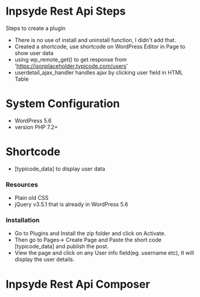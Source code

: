 # Inpsyde Rest Api Steps

Steps to create a plugin

- There is no use of install and uninstall function, I didn't add that.
- Created a shortcode, use shortcode on WordPress Editor in Page to show user data
- using wp_remote_get() to get response from 'https://jsonplaceholder.typicode.com/users'
- userdetail_ajax_handler handles ajax by clicking user field in HTML Table

# System Configuration

- WordPress 5.6
- version PHP 7.2+

# Shortcode

- [typicode_data] to display user data

### Resources

- Plain old CSS
- jQuery v3.5.1 that is already in WordPress 5.6

### Installation

- Go to Plugins and Install the zip folder and click on Activate.
- Then go to Pages-> Create Page and Paste the short code [typicode_data] and publish the post.
- View the page and click on any User info field(eg. username etc), It will display the user details.

# Inpsyde Rest Api Composer


